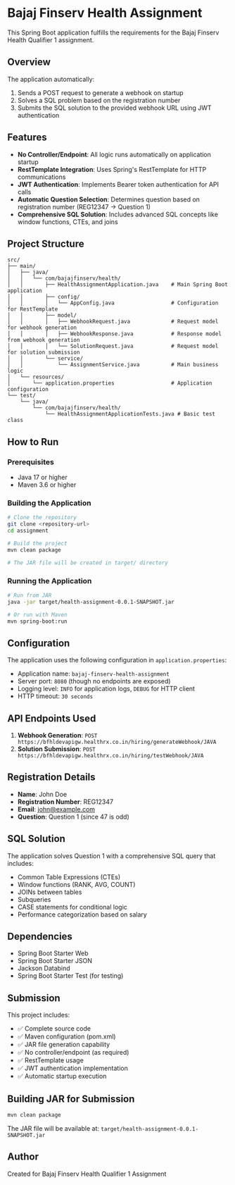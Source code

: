 # Bajaj Finserv Health Assignment

This Spring Boot application fulfills the requirements for the Bajaj Finserv Health Qualifier 1 assignment.

## Overview

The application automatically:

1. Sends a POST request to generate a webhook on startup
2. Solves a SQL problem based on the registration number
3. Submits the SQL solution to the provided webhook URL using JWT authentication

## Features

- **No Controller/Endpoint**: All logic runs automatically on application startup
- **RestTemplate Integration**: Uses Spring's RestTemplate for HTTP communications
- **JWT Authentication**: Implements Bearer token authentication for API calls
- **Automatic Question Selection**: Determines question based on registration number (REG12347 → Question 1)
- **Comprehensive SQL Solution**: Includes advanced SQL concepts like window functions, CTEs, and joins

## Project Structure

```
src/
├── main/
│   ├── java/
│   │   └── com/bajajfinserv/health/
│   │       ├── HealthAssignmentApplication.java    # Main Spring Boot application
│   │       ├── config/
│   │       │   └── AppConfig.java                  # Configuration for RestTemplate
│   │       ├── model/
│   │       │   ├── WebhookRequest.java             # Request model for webhook generation
│   │       │   ├── WebhookResponse.java            # Response model from webhook generation
│   │       │   └── SolutionRequest.java            # Request model for solution submission
│   │       └── service/
│   │           └── AssignmentService.java          # Main business logic
│   └── resources/
│       └── application.properties                  # Application configuration
└── test/
    └── java/
        └── com/bajajfinserv/health/
            └── HealthAssignmentApplicationTests.java # Basic test class
```

## How to Run

### Prerequisites

- Java 17 or higher
- Maven 3.6 or higher

### Building the Application

```bash
# Clone the repository
git clone <repository-url>
cd assignment

# Build the project
mvn clean package

# The JAR file will be created in target/ directory
```

### Running the Application

```bash
# Run from JAR
java -jar target/health-assignment-0.0.1-SNAPSHOT.jar

# Or run with Maven
mvn spring-boot:run
```

## Configuration

The application uses the following configuration in `application.properties`:

- Application name: `bajaj-finserv-health-assignment`
- Server port: `8080` (though no endpoints are exposed)
- Logging level: `INFO` for application logs, `DEBUG` for HTTP client
- HTTP timeout: `30 seconds`

## API Endpoints Used

1. **Webhook Generation**: `POST https://bfhldevapigw.healthrx.co.in/hiring/generateWebhook/JAVA`
2. **Solution Submission**: `POST https://bfhldevapigw.healthrx.co.in/hiring/testWebhook/JAVA`

## Registration Details

- **Name**: John Doe
- **Registration Number**: REG12347
- **Email**: john@example.com
- **Question**: Question 1 (since 47 is odd)

## SQL Solution

The application solves Question 1 with a comprehensive SQL query that includes:

- Common Table Expressions (CTEs)
- Window functions (RANK, AVG, COUNT)
- JOINs between tables
- Subqueries
- CASE statements for conditional logic
- Performance categorization based on salary

## Dependencies

- Spring Boot Starter Web
- Spring Boot Starter JSON
- Jackson Databind
- Spring Boot Starter Test (for testing)

## Submission

This project includes:

- ✅ Complete source code
- ✅ Maven configuration (pom.xml)
- ✅ JAR file generation capability
- ✅ No controller/endpoint (as required)
- ✅ RestTemplate usage
- ✅ JWT authentication implementation
- ✅ Automatic startup execution

## Building JAR for Submission

```bash
mvn clean package
```

The JAR file will be available at: `target/health-assignment-0.0.1-SNAPSHOT.jar`

## Author

Created for Bajaj Finserv Health Qualifier 1 Assignment
